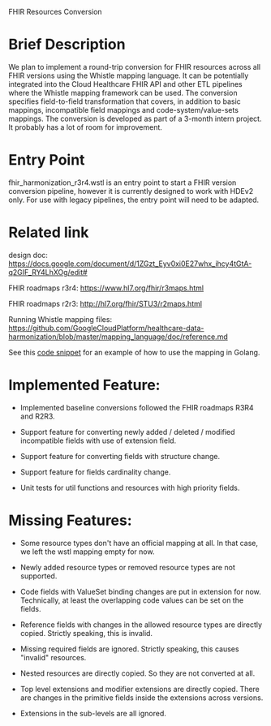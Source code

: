 FHIR Resources Conversion

# Brief Description

We plan to implement a round-trip conversion for FHIR resources across all FHIR
versions using the Whistle mapping language. It can be potentially integrated
into the Cloud Healthcare FHIR API and other ETL pipelines where the Whistle
mapping framework can be used. The conversion specifies field-to-field
transformation that covers, in addition to basic mappings, incompatible field
mappings and code-system/value-sets mappings. The conversion is developed as
part of a 3-month intern project. It probably has a lot of room for improvement.

# Entry Point

fhir_harmonization_r3r4.wstl is an entry point to start a FHIR version
conversion pipeline, however it is currently designed to work with HDEv2 only.
For use with legacy pipelines, the entry point will need to be adapted.

# Related link

design doc: https://docs.google.com/document/d/1ZGzt_Eyv0xi0E27whx_ihcy4tGtA-q2GIF_RY4LhXOg/edit#

FHIR roadmaps r3r4: https://www.hl7.org/fhir/r3maps.html

FHIR roadmaps r2r3: http://hl7.org/fhir/STU3/r2maps.html

Running Whistle mapping files: https://github.com/GoogleCloudPlatform/healthcare-data-harmonization/blob/master/mapping_language/doc/reference.md

See this
[code snippet](https://google3/cloud/healthcare/fhir/cvc/r3r4/account_test.go)
for an example of how to use the mapping in Golang.

# Implemented Feature:

- Implemented baseline conversions followed the FHIR roadmaps R3R4 and R2R3.

- Support feature for converting newly added / deleted / modified incompatible
  fields with use of extension field.

- Support feature for converting fields with structure change.

- Support feature for fields cardinality change.

- Unit tests for util functions and resources with high priority fields.

# Missing Features:

- Some resource types don't have an official mapping at all. In that case, we
  left the wstl mapping empty for now.

- Newly added resource types or removed resource types are not supported.

- Code fields with ValueSet binding changes are put in extension for now.
  Technically, at least the overlapping code values can be set on the fields.

- Reference fields with changes in the allowed resource types are directly
  copied. Strictly speaking, this is invalid.

- Missing required fields are ignored. Strictly speaking, this causes "invalid"
  resources.

- Nested resources are directly copied. So they are not converted at all.

- Top level extensions and modifier extensions are directly copied. There are
  changes in the primitive fields inside the extensions across versions.

- Extensions in the sub-levels are all ignored.
